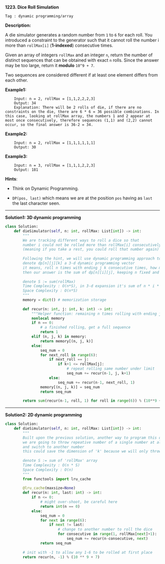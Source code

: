 **1223. Dice Roll Simulation**

```Tag : dynamic programming/array```

**Description:**

A die simulator generates a random number from ```1``` to ```6``` for each roll. You introduced a constraint to the generator such that it cannot roll the number i more than ```rollMax[i]``` (**1-indexed**) consecutive times.

Given an array of integers ```rollMax``` and an integer ```n```, return the number of distinct sequences that can be obtained with exact ```n``` rolls. Since the answer may be too large, return it **modulo** ```10^9 + 7```.

Two sequences are considered different if at least one element differs from each other.


**Example1:**

        Input: n = 2, rollMax = [1,1,2,2,2,3]
        Output: 34
        Explanation: There will be 2 rolls of die, if there are no constraints on the die, there are 6 * 6 = 36 possible combinations. In this case, looking at rollMax array, the numbers 1 and 2 appear at most once consecutively, therefore sequences (1,1) and (2,2) cannot occur, so the final answer is 36-2 = 34.
        
**Example2:**

        Input: n = 2, rollMax = [1,1,1,1,1,1]
        Output: 30
        
**Example3:**

        Input: n = 3, rollMax = [1,1,1,2,2,3]
        Output: 181

**Hints**:

+ Think on Dynamic Programming.

+ ```DP(pos, last)``` which means we are at the position ```pos``` having as ```last``` the last character seen.

-----------

**Solution1: 3D dynamic programming**

```python
class Solution:
    def dieSimulator(self, n: int, rollMax: List[int]) -> int:
        """
        We are tracking different ways to roll a dice so that
        number i could not be rolled more than rollMax[i] consecutively times
        (meaning if you take a rest, you could roll that number again)
        
        Following the hint, we will use dynamic programming approach to solve this problem
        denote dp[n][j][k] a 3-d dynamic programming vector
        it means, roll n times with ending j k consecutive times, how many ways we have
        then our answer is the sum of dp[n][i][j], keeping n fixed and summing over 1 <= i <=6, 1<=j<=rollMax[j]
        
        denote S := sum(rollMax)
        Time Complexity : O(n*S), in 3-d expansion it's sum of n * i * s_i, since dice size is constant, it simplifies to  O(n* sum(s_i))
        Space Complexity : O(n*S)
        """
        memory = dict() # memorization storage
        
        def recur(n: int, j: int, k: int) -> int:
            """Helper function: remaining n times rolling with ending j repeated k times"""
            nonlocal memory
            if n == 0:
                # a finished rolling, get a full sequence
                return 1
            elif (n, j, k) in memory:
                return memory[(n, j, k)]
            else:
                seq_num = 0
                for next_roll in range(6):
                    if next_roll == j:
                        if k+1 <= rollMax[j]:
                            # repeat rolling same number under limit
                            seq_num += recur(n-1, j, k+1)
                    else:
                        seq_num += recur(n-1, next_roll, 1)
                memory[(n, j, k)] = seq_num
                return seq_num
        
        return sum(recur(n-1, roll, 1) for roll in range(6)) % (10**9 + 7)
```

-----------

**Solution2: 2D dynamic programming**

```python
class Solution:
    def dieSimulator(self, n: int, rollMax: List[int]) -> int:
        """
        Built upon the previous solution, another way to program this quesion is
        we are going to throw repeative number of a single number at all once,
        and switch to another number 
        this could save the dimension of 'k' because we will only throw valid consecutive ones
        
        denote S := sum of 'rollMax' array
        Time Complexity : O(n * S) 
        Space Complexity : O(n)
        """
        from functools import lru_cache
        
        @lru_cache(maxsize=None)
        def recur(n: int, last: int) -> int:
            if n <= 0:
                # might over-shoot, be careful here
                return int(n == 0)
            else:
                seq_num = 0
                for next in range(6):
                    if next != last:
                        # change to another number to roll the dice
                        for consecutive in range(1, rollMax[next]+1):
                            seq_num += recur(n-consecutive, next)
                return seq_num
        
        # init with -1 to allow any 1-6 to be rolled at first place
        return recur(n, -1) % (10 ** 9 + 7)
```
